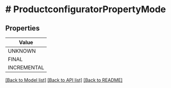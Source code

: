 # # ProductconfiguratorPropertyMode


## Properties 



| Value |
------------ | 
UNKNOWN|&quot;PROPERTY_MODE_UNKNOWN&quot;
FINAL|&quot;PROPERTY_MODE_FINAL&quot;
INCREMENTAL|&quot;PROPERTY_MODE_INCREMENTAL&quot;

[[Back to Model list]](../../README.md#models) [[Back to API list]](../../README.md#endpoints) [[Back to README]](../../README.md)

